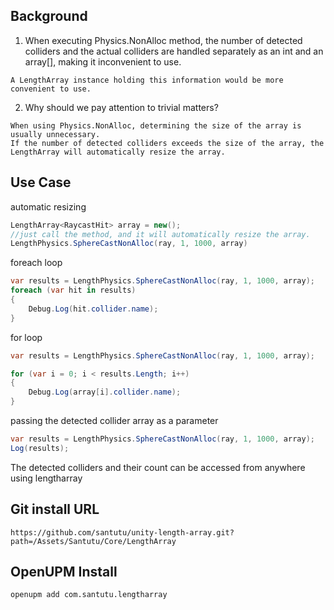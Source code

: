 ﻿Background
---

1. When executing Physics.NonAlloc method, the number of detected colliders and the actual colliders are handled separately as an int and an array[], making it inconvenient to use.

```
A LengthArray instance holding this information would be more convenient to use.
```

2. Why should we pay attention to trivial matters?

```
When using Physics.NonAlloc, determining the size of the array is usually unnecessary.
If the number of detected colliders exceeds the size of the array, the LengthArray will automatically resize the array.
```


Use Case
---

automatic resizing
```csharp
LengthArray<RaycastHit> array = new();
//just call the method, and it will automatically resize the array.
LengthPhysics.SphereCastNonAlloc(ray, 1, 1000, array)
```

foreach loop

```csharp
var results = LengthPhysics.SphereCastNonAlloc(ray, 1, 1000, array);
foreach (var hit in results)
{
    Debug.Log(hit.collider.name);
}
```

for loop
```csharp
var results = LengthPhysics.SphereCastNonAlloc(ray, 1, 1000, array);

for (var i = 0; i < results.Length; i++)
{
    Debug.Log(array[i].collider.name);
}
```
passing the detected collider array as a parameter
```csharp
var results = LengthPhysics.SphereCastNonAlloc(ray, 1, 1000, array);
Log(results);
```
The detected colliders and their count can be accessed from anywhere using lengtharray


Git install URL
---
```
https://github.com/santutu/unity-length-array.git?path=/Assets/Santutu/Core/LengthArray
```

OpenUPM Install
---
```
openupm add com.santutu.lengtharray
```
